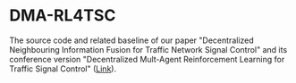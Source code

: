 # DMA-RL4TSC

The source code and related baseline of our paper "Decentralized Neighbouring Information Fusion for Traffic Network
Signal Control" and its conference version "Decentralized Mult-Agent Reinforcement Learning for Traffic Signal
Control" ([Link](https://ieeexplore.ieee.org/abstract/document/10240119)).
